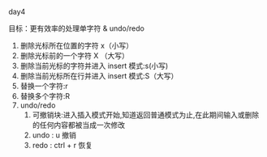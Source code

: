 <!--
 * @Author: hly
 * @Date: 2022-07-04 09:27:51
 * @LastEditors: hly
 * @LastEditTime: 2022-07-04 10:06:02
 * @Description:
-->
day4

目标：更有效率的处理单字符 & undo/redo

1. 删除光标所在位置的字符 x（小写）
2. 删除光标前的一个字符 X （大写）
3. 删除当前光标的字符并进入 insert 模式:s(小写)
4. 删除当前光标所在行并进入 insert 模式:S（大写）
5. 替换一个字符:r
6. 替换多个字符:R
7. undo/redo
    1. 可撤销块:进入插入模式开始,知道返回普通模式为止,在此期间输入或删除的任何内容都被当成一次修改
    2. undo : u 撤销
    3. redo : ctrl + r 恢复